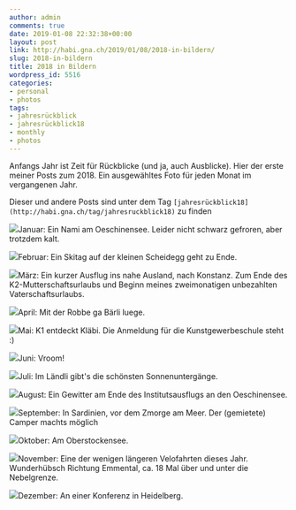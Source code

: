```yaml
---
author: admin
comments: true
date: 2019-01-08 22:32:38+00:00
layout: post
link: http://habi.gna.ch/2019/01/08/2018-in-bildern/
slug: 2018-in-bildern
title: 2018 in Bildern
wordpress_id: 5516
categories:
- personal
- photos
tags:
- jahresrückblick
- jahresrückblick18
- monthly
- photos
---
```





Anfangs Jahr ist Zeit für Rückblicke (und ja, auch Ausblicke). Hier der erste meiner Posts zum 2018. Ein ausgewähltes Foto für jeden Monat im vergangenen Jahr.  
  
Dieser und andere Posts sind unter dem Tag `[jahresrückblick18](http://habi.gna.ch/tag/jahresruckblick18)` zu finden





![](http://habi.gna.ch/wp-content/uploads/2019/01/01-1024x335.jpg)Januar: Ein Nami am Oeschinensee. Leider nicht schwarz gefroren, aber trotzdem kalt.



![](http://habi.gna.ch/wp-content/uploads/2019/01/02-1024x768.jpg)Februar: Ein Skitag auf der kleinen Scheidegg geht zu Ende.



![](http://habi.gna.ch/wp-content/uploads/2019/01/03-1024x683.jpg)März: Ein kurzer Ausflug ins nahe Ausland, nach Konstanz. Zum Ende des K2-Mutterschaftsurlaubs und Beginn meines zweimonatigen unbezahlten Vaterschaftsurlaubs.



![](http://habi.gna.ch/wp-content/uploads/2019/01/04-1024x768.jpg)April: Mit der Robbe ga Bärli luege.



![](http://habi.gna.ch/wp-content/uploads/2019/01/05-1024x1024.jpg)Mai: K1 entdeckt Kläbi. Die Anmeldung für die Kunstgewerbeschule steht :)



![](http://habi.gna.ch/wp-content/uploads/2019/01/06-768x1024.jpg)Juni: Vroom!



![](http://habi.gna.ch/wp-content/uploads/2019/01/07-1024x1024.jpg)Juli: Im Ländli gibt's die schönsten Sonnenuntergänge.



![](http://habi.gna.ch/wp-content/uploads/2019/01/08-768x1024.jpg)August: Ein Gewitter am Ende des Institutsausflugs an den Oeschinensee.



![](http://habi.gna.ch/wp-content/uploads/2019/01/09-1024x768.jpg)September: In Sardinien, vor dem Zmorge am Meer. Der (gemietete) Camper machts möglich



![](http://habi.gna.ch/wp-content/uploads/2019/01/10-1024x1024.jpg)Oktober: Am Oberstockensee.



![](http://habi.gna.ch/wp-content/uploads/2019/01/11.jpg)November: Eine der wenigen längeren Velofahrten dieses Jahr. Wunderhübsch Richtung Emmental, ca. 18 Mal über und unter die Nebelgrenze.  




![](http://habi.gna.ch/wp-content/uploads/2019/01/12-1024x1024.jpg)Dezember: An einer Konferenz in Heidelberg.

